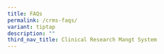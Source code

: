 ```yaml
---
title: FAQs
permalink: /crms-faqs/
variant: tiptap
description: ""
third_nav_title: Clinical Research Mangt System
---
```

